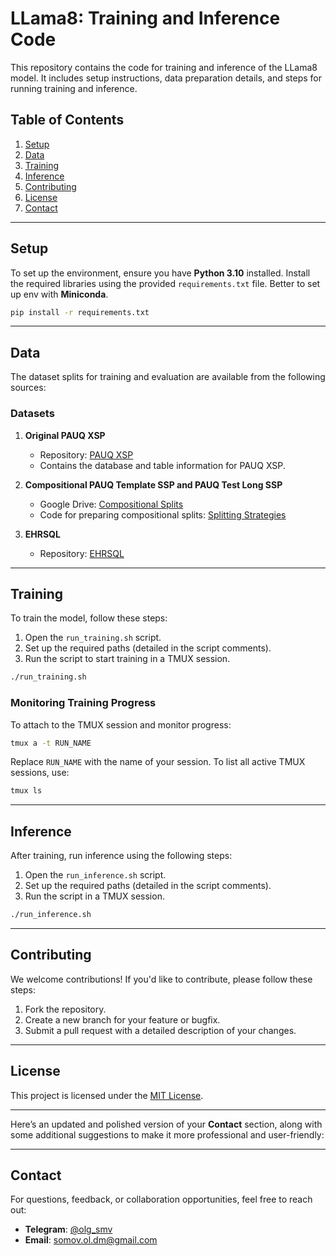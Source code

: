 # LLama8: Training and Inference Code

This repository contains the code for training and inference of the LLama8 model. It includes setup instructions, data preparation details, and steps for running training and inference.

## Table of Contents
1. [Setup](#setup)
2. [Data](#data)
3. [Training](#training)
4. [Inference](#inference)
5. [Contributing](#contributing)
6. [License](#license)
7. [Contact](#contact)

---

## Setup

To set up the environment, ensure you have **Python 3.10** installed. Install the required libraries using the provided `requirements.txt` file. Better to set up env with **Miniconda**.

```bash
pip install -r requirements.txt
```
---
## Data

The dataset splits for training and evaluation are available from the following sources:

### Datasets
1. **Original PAUQ XSP**  
   - Repository: [PAUQ XSP](https://github.com/ai-spiderweb/pauq)  
   - Contains the database and table information for PAUQ XSP.

2. **Compositional PAUQ Template SSP and PAUQ Test Long SSP**  
   - Google Drive: [Compositional Splits](https://drive.google.com/drive/folders/12cBewVCrBObBb1qgEg1nXHoqq3hHTT7K?usp=sharing)  
   - Code for preparing compositional splits: [Splitting Strategies](https://github.com/runnerup96/splitting-strategies)  

3. **EHRSQL**  
   - Repository: [EHRSQL](https://github.com/glee4810/ehrsql-2024)  

---

## Training

To train the model, follow these steps:

1. Open the `run_training.sh` script.
2. Set up the required paths (detailed in the script comments).
3. Run the script to start training in a TMUX session.

```bash
./run_training.sh
```

### Monitoring Training Progress
To attach to the TMUX session and monitor progress:
```bash
tmux a -t RUN_NAME
```
Replace `RUN_NAME` with the name of your session. To list all active TMUX sessions, use:
```bash
tmux ls
```

---

## Inference

After training, run inference using the following steps:

1. Open the `run_inference.sh` script.
2. Set up the required paths (detailed in the script comments).
3. Run the script in a TMUX session.

```bash
./run_inference.sh
```

---

## Contributing

We welcome contributions! If you'd like to contribute, please follow these steps:
1. Fork the repository.
2. Create a new branch for your feature or bugfix.
3. Submit a pull request with a detailed description of your changes.

---

## License

This project is licensed under the [MIT License](LICENSE).

---

Here’s an updated and polished version of your **Contact** section, along with some additional suggestions to make it more professional and user-friendly:

---

## Contact

For questions, feedback, or collaboration opportunities, feel free to reach out:

- **Telegram**: [@olg_smv](https://t.me/olg_smv)  
- **Email**: [somov.ol.dm@gmail.com](mailto:somov.ol.dm@gmail.com)